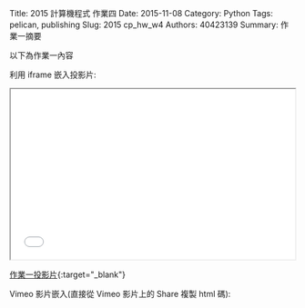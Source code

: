 Title: 2015 計算機程式 作業四
Date: 2015-11-08
Category: Python
Tags: pelican, publishing
Slug: 2015  cp_hw_w4
Authors: 40423139
Summary: 作業一摘要

以下為作業一內容

利用 iframe 嵌入投影片:

<iframe src="40423139_cp_w4_p.html" width="500" height="300"></iframe>

[作業一投影片](40423139_cp_w4_p.html){:target="_blank"}


Vimeo 影片嵌入(直接從 Vimeo 影片上的 Share 複製 html 碼):

